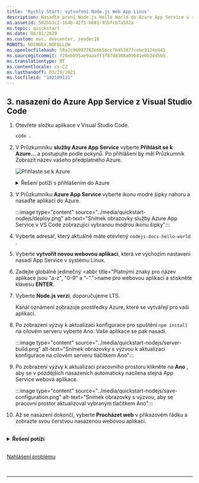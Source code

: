 ```yaml
---
title: 'Rychlý Start: vytvoření Node.js Web App Linux'
description: Nasaďte první Node.js Hello World do Azure App Service v řádu minut.
ms.assetid: 582bb3c2-164b-42f5-b081-95bfcb7a502a
ms.topic: quickstart
ms.date: 08/01/2020
ms.custom: mvc, devcenter, seodec18
ROBOTS: NOINDEX,NOFOLLOW
ms.openlocfilehash: 59a2c96987762e6b56cc7b453877cebe3124e443
ms.sourcegitcommit: f28ebb95ae9aaaff3f87d8388a09b41e0b3445b5
ms.translationtype: MT
ms.contentlocale: cs-CZ
ms.lasthandoff: 03/29/2021
ms.locfileid: "102109131"
---
```

<!-- default for linux -->

## <a name="3-deploy-to-azure-app-service-from-visual-studio-code"></a>3. nasazení do Azure App Service z Visual Studio Code

1. Otevřete složku aplikace v Visual Studio Code.

    ```bash
    code .
    ```

1. V Průzkumníku **služby Azure App Service** vyberte **Přihlásit se k Azure...** a postupujte podle pokynů. Po přihlášení by měl Průzkumník Zobrazit název vašeho předplatného Azure.

    ![Přihlaste se k Azure](../media/quickstart-nodejs/sign-in.png)
    <br>
    <details>
    <summary>Řešení potíží s přihlášením do Azure</summary>
    
    Pokud se vám při přihlašování k Azure zobrazí chyba **"nelze najít předplatné s názvem [ID předplatného]"** , může to být způsobeno tím, že jste za proxy serverem a nemůžete získat přístup k rozhraním API Azure. `HTTP_PROXY` `HTTPS_PROXY` Pomocí použijte konfiguraci a proměnné prostředí s informacemi o proxy serveru v terminálu `export` .
    
    ```bash
    export HTTPS_PROXY=https://username:password@proxy:8080
    export HTTP_PROXY=http://username:password@proxy:8080
    ```

    [Nahlášení problému](https://www.research.net/r/PWZWZ52?tutorial=node-deployment-azure-app-service&step=deploy-app)


1. V Průzkumníku **Azure App Service** vyberte ikonu modré šipky nahoru a nasaďte aplikaci do Azure. 

    :::image type="content" source="../media/quickstart-nodejs/deploy.png" alt-text="Snímek obrazovky služby Azure App Service v VS Code zobrazující vybranou modrou ikonu šipky":::

1. Vyberte adresář, který aktuálně máte otevřený `nodejs-docs-hello-world` .

1. Vyberte **vytvořit novou webovou aplikaci**, která ve výchozím nastavení nasadí App Service v systému Linux.

1. Zadejte globálně jedinečný <abbr title="Platnými znaky pro název aplikace jsou "a-z", "0-9" a "-".">name</abbr> pro webovou aplikaci a stiskněte klávesu **ENTER**. 

1. Vyberte **Node.js verzi**, doporučujeme LTS.

    Kanál oznámení zobrazuje prostředky Azure, které se vytvářejí pro vaši aplikaci.

1. Po  zobrazení výzvy k aktualizaci konfigurace pro spuštění `npm install` na cílovém serveru vyberte Ano. Vaše aplikace se pak nasadí.

    :::image type="content" source="../media/quickstart-nodejs/server-build.png" alt-text="Snímek obrazovky s výzvou k aktualizaci konfigurace na cílovém serveru tlačítkem Ano":::

1. Po zobrazení výzvy k aktualizaci pracovního prostoru klikněte na **Ano** , aby se v pozdějších nasazeních automaticky nacílena stejná App Service webová aplikace. 

    :::image type="content" source="../media/quickstart-nodejs/save-configuration.png" alt-text="Snímek obrazovky s výzvou, aby se pracovní prostor aktualizoval vybraným tlačítkem Ano":::




1. Až se nasazení dokončí, vyberte **Procházet web** v příkazovém řádku a zobrazte svou čerstvou nasazenou webovou aplikaci.

<br/>
<details>
<summary><strong>Řešení potíží</strong></summary>

Pokud nemůžete dokončit tento postup, ověřte následující:

* Ujistěte se, že aplikace naslouchá na portu poskytnutém proměnnou prostředí portu: `process.env.PORT` .

* Pokud se zobrazí chyba **"nemáte oprávnění k zobrazení tohoto adresáře nebo stránky."**, aplikace se pravděpodobně nespustila správně. Zkontrolujte výstup protokolu a vyhledejte a opravte chybu. 

</details>

<br>

[Nahlášení problému](https://www.research.net/r/PWZWZ52?tutorial=node-deployment-azure-app-service&prepare-your-environment)


<br/>
<hr/>


